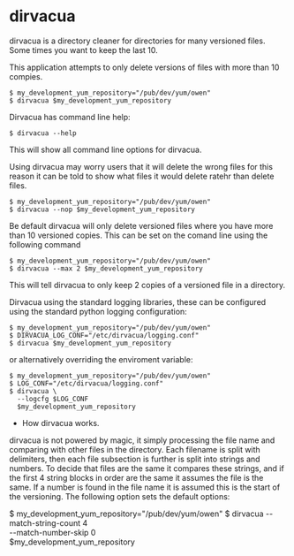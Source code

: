 dirvacua
========

dirvacua is a directory cleaner for directories for many versioned files. Some times you want to keep the last 10.

This application attempts to only delete versions of files with more than 10 compies.


    $ my_development_yum_repository="/pub/dev/yum/owen"
    $ dirvacua $my_development_yum_repository

Dirvacua has command line help:

    $ dirvacua --help

This will show all command line options for dirvacua.

Using dirvacua may worry users that it will delete the wrong files for this 
reason it can be told to show what files it would delete ratehr than delete 
files.

    $ my_development_yum_repository="/pub/dev/yum/owen"
    $ dirvacua --nop $my_development_yum_repository

Be default dirvacua will only delete versioned files where you have more than 10
versioned copies. This can be set on the comand line using the following command

    $ my_development_yum_repository="/pub/dev/yum/owen"
    $ dirvacua --max 2 $my_development_yum_repository

This will tell dirvacua to only keep 2 copies of a versioned file in a directory.

Dirvacua using the standard logging libraries, these can be configured using the
standard python logging configuration:

    $ my_development_yum_repository="/pub/dev/yum/owen"
    $ DIRVACUA_LOG_CONF="/etc/dirvacua/logging.conf"
    $ dirvacua $my_development_yum_repository

or alternatively overriding the enviroment variable:

    $ my_development_yum_repository="/pub/dev/yum/owen"
    $ LOG_CONF="/etc/dirvacua/logging.conf"
    $ dirvacua \
      --logcfg $LOG_CONF
      $my_development_yum_repository

* How dirvacua works.

dirvacua is not powered by magic, it simply processing the file name and 
comparing with other files in the directory. Each filename is split with 
delimiters, then each file subsection is further is split into strings and 
numbers. To decide that files are the same it compares these strings, and if the
first 4 string blocks in order are the same it assumes the file is the same. If 
a number is found in the file name it is assumed this is the start of the 
versioning. The following option sets the default options:

   $ my_development_yum_repository="/pub/dev/yum/owen"
   $ dirvacua --match-string-count 4\
       --match-number-skip 0 \
       $my_development_yum_repository
